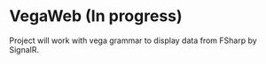 VegaWeb (In progress)
=======

Project will work with vega grammar to display data from FSharp by SignalR.
